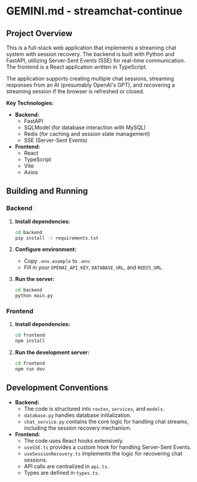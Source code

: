 
# GEMINI.md - streamchat-continue

## Project Overview

This is a full-stack web application that implements a streaming chat system with session recovery. The backend is built with Python and FastAPI, utilizing Server-Sent Events (SSE) for real-time communication. The frontend is a React application written in TypeScript.

The application supports creating multiple chat sessions, streaming responses from an AI (presumably OpenAI's GPT), and recovering a streaming session if the browser is refreshed or closed.

**Key Technologies:**

*   **Backend:**
    *   FastAPI
    *   SQLModel (for database interaction with MySQL)
    *   Redis (for caching and session state management)
    *   SSE (Server-Sent Events)
*   **Frontend:**
    *   React
    *   TypeScript
    *   Vite
    *   Axios

## Building and Running

### Backend

1.  **Install dependencies:**
    ```bash
    cd backend
    pip install -r requirements.txt
    ```

2.  **Configure environment:**
    *   Copy `.env.example` to `.env`.
    *   Fill in your `OPENAI_API_KEY`, `DATABASE_URL`, and `REDIS_URL`.

3.  **Run the server:**
    ```bash
    cd backend
    python main.py
    ```

### Frontend

1.  **Install dependencies:**
    ```bash
    cd frontend
    npm install
    ```

2.  **Run the development server:**
    ```bash
    cd frontend
    npm run dev
    ```

## Development Conventions

*   **Backend:**
    *   The code is structured into `routes`, `services`, and `models`.
    *   `database.py` handles database initialization.
    *   `chat_service.py` contains the core logic for handling chat streams, including the session recovery mechanism.
*   **Frontend:**
    *   The code uses React hooks extensively.
    *   `useSSE.ts` provides a custom hook for handling Server-Sent Events.
    *   `useSessionRecovery.ts` implements the logic for recovering chat sessions.
    *   API calls are centralized in `api.ts`.
    *   Types are defined in `types.ts`.
